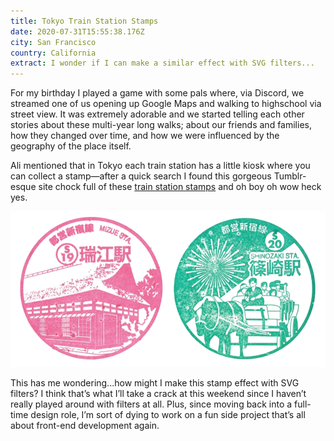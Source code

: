 ```yaml
---
title: Tokyo Train Station Stamps
date: 2020-07-31T15:55:38.176Z
city: San Francisco
country: California
extract: I wonder if I can make a similar effect with SVG filters...
---
```

For my birthday I played a game with some pals where, via Discord, we streamed one of us opening up Google Maps and walking to highschool via street view. It was extremely adorable and we started telling each other stories about these multi-year long walks; about our friends and families, how they changed over time, and how we were influenced by the geography of the place itself.

Ali mentioned that in Tokyo each train station has a little kiosk where you can collect a stamp—after a quick search I found this gorgeous Tumblr-esque site chock full of these [train station stamps](http://stamp.otimusya.com/sinjyuku-line2.html) and oh boy oh wow heck yes.

![](/uploads/tokyo-station-stamps.png)

This has me wondering...how might I make this stamp effect with SVG filters? I think that’s what I’ll take a crack at this weekend since I haven’t really played around with filters at all. Plus, since moving back into a full-time design role, I’m sort of dying to work on a fun side project that’s all about front-end development again. 